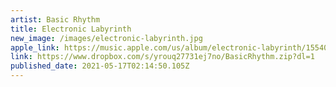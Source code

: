 ```yaml
---
artist: Basic Rhythm
title: Electronic Labyrinth
new_image: /images/electronic-labyrinth.jpg
apple_link: https://music.apple.com/us/album/electronic-labyrinth/1554003131
link: https://www.dropbox.com/s/yrouq27731ej7no/BasicRhythm.zip?dl=1
published_date: 2021-05-17T02:14:50.105Z
---
```

